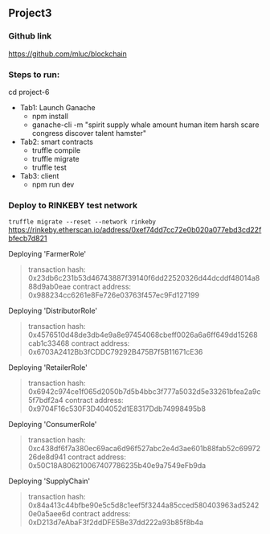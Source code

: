 ## Project3
### Github link 
https://github.com/mluc/blockchain

### Steps to run:
cd project-6
- Tab1: Launch Ganache
   - npm install
   - ganache-cli -m "spirit supply whale amount human item harsh scare congress discover talent hamster"
- Tab2: smart contracts
   - truffle compile
   - truffle migrate
   - truffle test
- Tab3: client
   - npm run dev
###  Deploy to RINKEBY test network
`truffle migrate --reset --network rinkeby`
https://rinkeby.etherscan.io/address/0xef74dd7cc72e0b020a077ebd3cd22fbfecb7d821

   Deploying 'FarmerRole'
   > transaction hash:    0x23db6c231b53d46743887f39140f6dd22520326d44dcddf48014a888d9ab0eae
   > contract address:    0x988234cc6261e8Fe726e03763f457ec9Fd127199

   Deploying 'DistributorRole'
   > transaction hash:    0x4576510d48de3db4e9a8e97454068cbeff0026a6a6ff649dd15268cab1c33468
   > contract address:    0x6703A2412Bb3fCDDC79292B475B7f5B11671cE36

   Deploying 'RetailerRole'
   > transaction hash:    0x6942c974ce1f065d2050b7d5b4bbc3f777a5032d5e33261bfea2a9c5f7bdf2a4
   > contract address:    0x9704F16c530F3D404052d1E8317Ddb74998495b8

   Deploying 'ConsumerRole'
   > transaction hash:    0xc438df6f7a380ec69aca6d96f527abc2e4d3ae601b88fab52c6997226de8d941
   > contract address:    0x50C18A806210067407786235b40e9a7549eFb9da

   Deploying 'SupplyChain'
   > transaction hash:    0x84a413c44bfbe90e5c5d8c1eef5f3244a85cced580403963ad52420e0a5aee6d
   > contract address:    0xD213d7eAbaF3f2ddDFE5Be37dd222a93b85f8b4a
